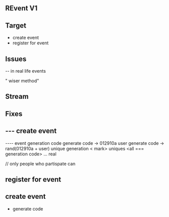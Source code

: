 ## REvent V1

## Target 
- create event
- register for event

## Issues

-- in real life events

" wiser method"


## Stream 



## Fixes

## --- create event
---- event generation code
generate code -> 012910a
user generate code -> rand(012910a + user)
unique generation
< mark>
uniques
<all === generation code> ... real                              


// 
 only people who partispate can 
 

## register for event


## create event
- generate code

# 